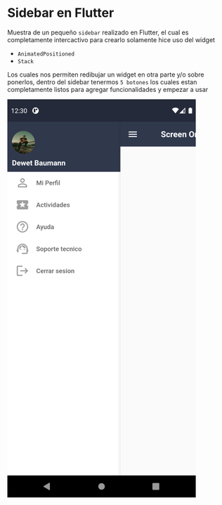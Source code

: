 # Sidebar en Flutter

Muestra de un pequeño ```sidebar``` realizado en Flutter, el cual es completamente intercactivo para crearlo solamente hice uso del widget 
+ ```AnimatedPositioned```
+  ```Stack```

Los cuales nos permiten redibujar un widget en otra parte y/o sobre ponerlos, dentro del sidebar tenermos ```5 botones``` los cuales estan completamente listos para agregar funcionalidades y empezar a usar


![](assets/sample.png)
